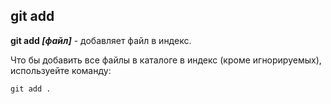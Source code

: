 ## git add

**git add *[файл]*** - добавляет файл в индекс.

Что бы добавить все файлы в каталоге в индекс (кроме игнорируемых), используейте команду:

```bash=
git add .
``` 
